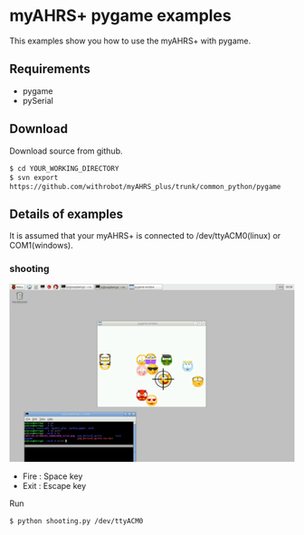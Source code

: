 # myAHRS+ pygame examples

This examples show you how to use the myAHRS+ with pygame.  

## Requirements

* pygame
* pySerial 

## Download
Download source from github. 

```
$ cd YOUR_WORKING_DIRECTORY
$ svn export https://github.com/withrobot/myAHRS_plus/trunk/common_python/pygame
```

## Details of examples  

It is assumed that your myAHRS+ is connected to /dev/ttyACM0(linux) or COM1(windows).

### shooting

![ScreenShot](../images/pygame_shooting.png)

* Fire : Space key 
* Exit : Escape key 


Run  

```
$ python shooting.py /dev/ttyACM0
```

